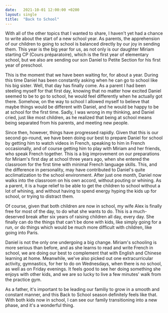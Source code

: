 ```yaml
---
date:   2021-10-01 12:00:00 +0200
layout: single
title:  "Back to School"
---
```

With all of the other topics that I wanted to share, I haven't yet had a chance to write about the start of a new school year. As parents, the apprehension of our children to going to school is balanced directly by our joy in sending them. This year is the big year for us, as not only is our daughter Miriam starting CP (Cours préparatoire), which is the first year of elementary school, but we also are sending our son Daniel to Petite Section for his first year of preschool.

This is the moment that we have been waiting for, for about a year. During this time Daniel has been constantly asking when he can go to school like his big sister. Well, that day has finally come. As a parent I had been steeling myself for that first day, knowing that no matter how excited Daniel seemed to be to go to school, he would feel differently when he actually got there. Somehow, on the way to school I allowed myself to believe that maybe things would be different with Daniel, and he would be happy to be at school for the first time. Sadly, I was wrong in my thinking, and Daniel cried, just like most children, as he realized that being at school means being separated from his parents, and meeting new people.

Since then, however, things have progressed rapidly. Given that this is our second go-round, we have been doing our best to prepare Daniel for school by getting him to watch videos in French, speaking to him in French occasionally, and of course getting him to play with Miriam and her friends, who speak French together. This is a big improvement on our preparations for Miriam's first day at school three years ago, when she entered the classroom for the first time with minimal French language skills. This, and the difference in personality, may have contributed to Daniel's quite acclimatization to the school environment. After just one month, Daniel now walks into the classroom on his own accord, without pouting or whining. As a parent, it is a huge relief to be able to get the children to school without a lot of whining, and without having to spend energy hyping the kids up for school, or trying to distract them.

Of course, given that both children are now in school, my wife Alex is finally free for most of the day, to do what she wants to do. This is a much-deserved break after six years of raising children all day, every day. She finally can do the things that can't be done with kids, like simply going for a run, or do things which would be much more difficult with children, like going into Paris.

Daniel is not the only one undergoing a big change. Miriam's schooling is more serious than before, and as she learns to read and write French in school, we are doing our best to complement that with English and Chinese learning at home. Meanwhile, we've also picked out one extracurricular activity, gymnastics, for her to do on Wednesdays, when there is no school, as well as on Friday evenings. It feels good to see her doing something she enjoys with other kids, and we are so lucky to live a few minutes' walk from the practice gym.

As a father, it's important to be leading our familiy to grow in a smooth and constant manner, and this Back to School season definitely feels like that. With both kids now in school, I can see our family transitioning into a new phase, and it's a wonderful thing.